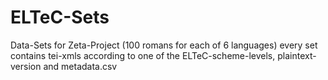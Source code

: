 # ELTeC-Sets
Data-Sets for Zeta-Project (100 romans for each of 6 languages)
every set contains tei-xmls according to one of the ELTeC-scheme-levels, plaintext-version and metadata.csv
